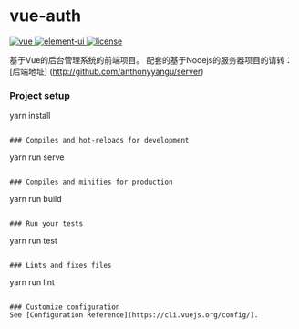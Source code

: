# vue-auth #
<a href="https://github.com/vuejs/vue">
    <img src="https://img.shields.io/badge/vue-2.6.10-brightgreen.svg" alt="vue">
  </a>
  <a href="https://github.com/ElemeFE/element">
    <img src="https://img.shields.io/badge/element--ui-2.11.1-brightgreen.svg" alt="element-ui">
  </a>
  <a href="https://github.com/anthonyyangu/vue-auth/blob/master/LICENSE">
    <img src="https://img.shields.io/github/license/mashape/apistatus.svg" alt="license">
  </a>
  
  基于Vue的后台管理系统的前端项目。
  配套的基于Nodejs的服务器项目的请转：[后端地址]
  (http://github.com/anthonyyangu/server)

### Project setup

yarn install
```

### Compiles and hot-reloads for development
```
yarn run serve
```

### Compiles and minifies for production
```
yarn run build
```

### Run your tests
```
yarn run test
```

### Lints and fixes files
```
yarn run lint
```

### Customize configuration
See [Configuration Reference](https://cli.vuejs.org/config/).
